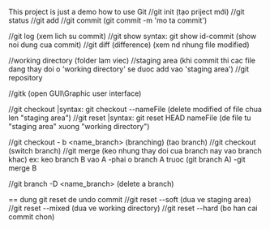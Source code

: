 This project is just a demo how to use Git
//git init (tạo priject mới)
//git status
//git add
//git commit (git commit -m 'mo ta commit')

//git log (xem lich su commit)
//git show syntax: git show id-commit (show noi dung cua commit)
//git diff (difference) (xem nd nhung file modified)

//working directory (folder lam viec)
//staging area (khi commit thi cac file dang thay doi o 'working directory' se duoc add vao 'staging area')
//git repository

//gitk (open GUI\Graphic user interface)

//git checkout |syntax: git checkout --nameFile (delete modified of file chua len "staging area")
//git reset |syntax: git reset HEAD nameFile (de file tu "staging area" xuong "working directory")

//git checkout - b <name_branch> (branching) (tao branch)
//git checkout <branch> (switch branch)
//git merge (keo nhung thay doi cua branch nay vao branch khac)
ex: keo branch B vao A
-phai o branch A truoc (git branch A)
-git merge B

//git branch -D <name_branch> (delete a branch)

== dung git reset de undo commit
//git reset --soft <id commit> (dua ve staging area)
//git reset --mixed <id commit> (dua ve working directory)
//git reset --hard <id commit> (bo han cai commit chon)